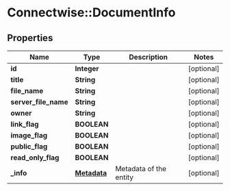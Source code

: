 # Connectwise::DocumentInfo

## Properties
Name | Type | Description | Notes
------------ | ------------- | ------------- | -------------
**id** | **Integer** |  | [optional] 
**title** | **String** |  | [optional] 
**file_name** | **String** |  | [optional] 
**server_file_name** | **String** |  | [optional] 
**owner** | **String** |  | [optional] 
**link_flag** | **BOOLEAN** |  | [optional] 
**image_flag** | **BOOLEAN** |  | [optional] 
**public_flag** | **BOOLEAN** |  | [optional] 
**read_only_flag** | **BOOLEAN** |  | [optional] 
**_info** | [**Metadata**](Metadata.md) | Metadata of the entity | [optional] 


